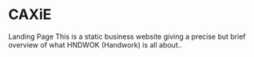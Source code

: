 # CAXiE
 Landing Page
This is a static business website giving a precise but brief overview of what HNDWOK (Handwork) is all about..
